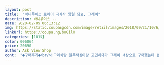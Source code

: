 ```yaml
---
layout: post 
title:  "바니루이스 로메이 극세사 양털 담요, 그레이" 
description: 바니루이스 ..
date: 2020-02-09 06:13:12 
img: https://static.coupangcdn.com/image/retail/images/2018/09/21/10/6/6efed071-b40e-4c2f-b48d-356d8c646428.jpg 
linkUrl: https://coupa.ng/boGilX 
categories: [1015] 
color: 006064 
price: 20690 
author: Ask View Shop 
cont:  "●구매후기●<br/>‼️그레이랑 블루색상이랑 고민하다가 그레이 색상으로 구매했는데 완전 그레이컬러가 아니라서 더 마음에 들었어요<br/>그냥얇은 비닐에 넣어주고 원가 더 깍아주지<br/>리뷰보고 이것저것 다른상품들도 보다가 여기가 제일 나은것 같아 시켰어요 !! 사실 제가 덮을 용도도 있지만 고양이들을 불러모으기위해 ,, ㅎㅎㅎㅎㅎㅎㅎㅎㅎㅎㅎ 역시나 이불 피자마자 누워서 주무시네욤 ㅠㅠ 지금 완전 둘 다 녹아서 난리났어요 ㅠ 돈 쓸 맛 납니다 ㅎㅎㅎ 행복해요 집사님들 꼭 구매하세요<br/>버리면서 아깝고 쓰레기 유발자로서 죄스럽고ㅠㅠ<br/>보들보들하고<br/>보라빛나는  회색입니다<br/>쇼파에서 덮으려고 구매했구요<br/>양털담요라서 아무래도 털날림이 살짝있는데 한번 털어서 사용하면 괜찮을것 같아요!!<br/>털날림이 조금 있어요<br/>튼튼한  비닐백에 지퍼까지~~(궂이 ㅡㅡ)<br/>티비볼때 쇼파에서 덮을 큰 담요를 찾고 있었는데 집에 있는건 대부분 무릎담요라서 겨울에 덮을 크고 두툼한 담요보다가 후기도 괜찮고 사이즈도 마음에 들어서 구매했어요~~!!<br/>" 
---
```

